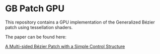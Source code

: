 # GB Patch GPU

This repository contains a GPU implementation of the Generalized Bézier patch using tessellation shaders.

The paper can be found here:

[A Multi-sided Bézier Patch with a Simple Control Structure](http://salvi.chaosnet.org/texts/displacement.pdf)
